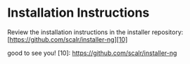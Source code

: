 Installation Instructions
=========================

Review the installation instructions in the installer repository:
[https://github.com/scalr/installer-ng][10]

good to see you!
  [10]: https://github.com/scalr/installer-ng
